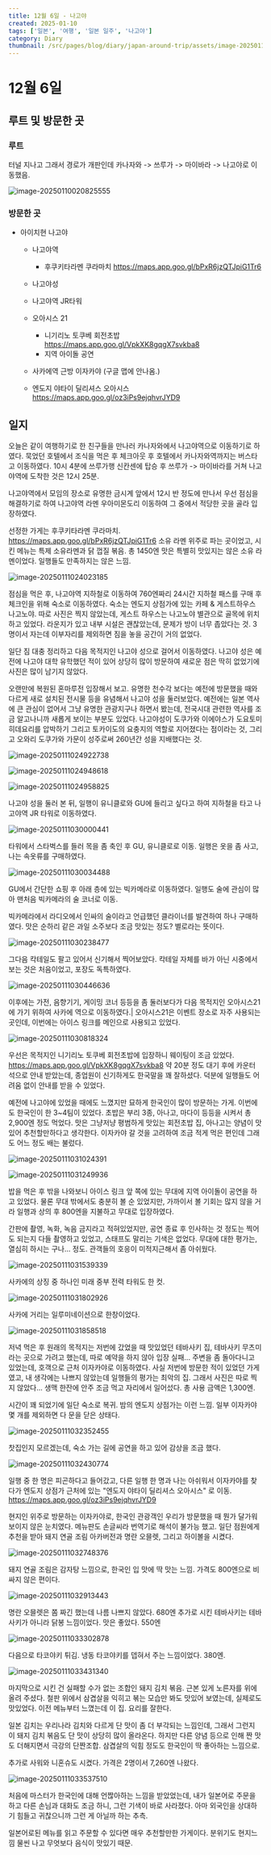 ```yaml
---
title: 12월 6일 - 나고야
created: 2025-01-10
tags: ['일본', '여행', '일본 일주', '나고야']
category: Diary
thumbnail: /src/pages/blog/diary/japan-around-trip/assets/image-20250111031539339.png
---
```

# 12월 6일

## 루트 및 방문한 곳 

### 루트

터널 지나고 그래서 경로가 개판인데 카나자와 -> 쓰루가 -> 마이바라 -> 나고야로 이동했음.

![image-20250110020825555](./assets/image-20250110020825555.png)

### 방문한 곳

- 아이치현 나고야
  - 나고야역
    - 후쿠키타라멘 쿠라마치 https://maps.app.goo.gl/bPxR6jzQTJpiG1Tr6

  - 나고야성
  - 나고야역 JR타워
  - 오아시스 21
    - 니기리노 토쿠베 회전초밥 https://maps.app.goo.gl/VpkXK8gqgX7svkba8
    - 지역 아이돌 공연

  - 사카에역 근방 이자카야 (구글 맵에 안나옴.)
  - 엔도지 야타이 딜리셔스 오아시스 https://maps.app.goo.gl/oz3iPs9ejqhvrJYD9

## 일지

오늘은 같이 여행하기로 한 친구들을 만나러 카나자와에서 나고야역으로 이동하기로 하였다.
묵었던 호텔에서 조식을 먹은 후 체크아웃 후 호텔에서 카나자와역까지는 버스타고 이동하였다.
10시 4분에 쓰루가행 신칸센에 탑승 후 쓰루가 -> 마이바라를 거쳐 나고야역에 도착한 것은 12시 25분.

나고야역에서 모임의 장소로 유명한 금시계 앞에서 12시 반 정도에 만나서 우선 점심을 해결하기로 하여
나고야역 라멘 우아미몬도리 이동하여 그 중에서 적당한 곳을 골라 입장하였다.

선정한 가게는 후쿠키타라멘 쿠라마치.
https://maps.app.goo.gl/bPxR6jzQTJpiG1Tr6
소유 라멘 위주로 파는 곳이었고, 시킨 메뉴는 특제 소유라멘과 닭 껍질 볶음. 총 1450엔
맛은 특별히 맛있지는 않은 소유 라멘이었다. 일행들도 만족하지는 않은 느낌.

![image-20250111024023185](./assets/image-20250111024023185.png)

점심을 먹은 후, 나고야역 지하철로 이동하여 760엔짜리 24시간 지하철 패스를 구매 후 체크인을 위해 숙소로 이동하였다.
숙소는 엔도지 상점가에 있는 카페 & 게스트하우스 나고노야.
따로 사진은 찍지 않았는데, 게스트 하우스는 나고노야 별관으로 골목에 위치하고 있었다.
라운지가 있고 내부 시설은 괜찮았는데, 문제가 방이 너무 좁았다는 것.
3명이서 자는데 이부자리를 제외하면 짐을 놓을 공간이 거의 없었다.

일단 짐 대충 정리하고 다음 목적지인 나고야 성으로 걸어서 이동하였다.
나고야 성은 예전에 나고야 대학 유학했던 적이 있어 상당히 많이 방문하여 새로운 점은 딱히 없었기에 사진은 많이 남기지 않았다.

오랜만에 복원된 혼마루전 입장해서 보고.
유명한 천수각 보다는 예전에 방문했을 때와 다르게 새로 설치된 전시물 등을 유념해서 나고야 성을 둘러보았다. 
예전에는 일본 역사에 큰 관심이 없어서 그냥 유명한 관광지구나 하면서 봤는데, 전국시대 관련한 역사를 조금 알고나니까 새롭게 보이는 부분도 있었다.
나고야성이 도쿠가와 이에야스가 도요토미 히데요리를 압박하기 그리고 토카이도의 요충지의 역할로 지어졌다는 점이라는 것, 그리고 오와리 도쿠가와 가문이 성주로써 260년간 성을 지배했다는 것.

![image-20250111024922738](./assets/image-20250111024922738.png)

![image-20250111024948618](./assets/image-20250111024948618.png)

![image-20250111024958825](./assets/image-20250111024958825.png)

나고야 성을 둘러 본 뒤, 일행이 유니클로와 GU에 들리고 싶다고 하여 
지하철을 타고 나고야역 JR 타워로 이동하였다.

![image-20250111030000441](./assets/image-20250111030000441.png)

타워에서 스타벅스를 들러 목을 좀 축인 후 GU, 유니클로로 이동.
일행은 옷을 좀 사고, 나는 속옷류를 구매하였다.

![image-20250111030034488](./assets/image-20250111030034488.png)

GU에서 간단한 쇼핑 후 아래 층에 있는 빅카메라로 이동하였다.
일행도 술에 관심이 많아 맨처음 빅카메라의 술 코너로 이동.

빅카메라에서 라디오에서 인싸의 술이라고 언급했던 클라이너를 발견하여 하나 구매하였다.
맛은 순하리 같은 과일 소주보다 조금 맛있는 정도? 별로라는 뜻이다.

![image-20250111030238477](./assets/image-20250111030238477.png)

그다음 칵테일도 팔고 있어서 신기해서 찍어보았다.
칵테일 자체를 바가 아닌 시중에서 보는 것은 처음이었고, 포장도 독특하였다.

![image-20250111030446636](./assets/image-20250111030446636.png)

이후에는 가전, 음향기기, 게이밍 코너 등등을 좀 둘러보다가 
다음 목적지인 오아시스21에 가기 위하여 사카에 역으로 이동하였다.|
오아시스21은 이벤트 장소로 자주 사용되는 곳인데, 이번에는 아이스 링크를 메인으로 사용되고 있었다.

![image-20250111030818324](./assets/image-20250111030818324.png)

우선은 목적지인 니기리노 토쿠베 회전초밥에 입장하니 웨이팅이 조금 있었다.
 https://maps.app.goo.gl/VpkXK8gqgX7svkba8
약 20분 정도 대기 후에 카운터 석으로 안내 받았는데, 종업원이 신기하게도 한국말을 꽤 잘하셨다.
덕분에 일행들도 어려움 없이 안내를 받을 수 있었다.

예전에 나고야에 있었을 때에도 느꼈지만 묘하게 한국인이 많이 방문하는 가게. 
이번에도 한국인이 한 3~4팀이 있었다.
초밥은 부리 3종, 아나고, 마다이 등등을 시켜서 총 2,900엔 정도 먹었다.
맛은 그냥저냥 평범하게 맛있는 회전초밥 집, 아나고는 양념이 맛있어 추천할만하다고 생각한다.
이자카야 갈 것을 고려하여 조금 적게 먹은 편인데 그래도 어느 정도 배는 불렀다.

![image-20250111031024391](./assets/image-20250111031024391.png)

![image-20250111031249936](./assets/image-20250111031249936.png)

밥을 먹은 후 밖을 나와보니 아이스 링크 앞 쪽에 있는 무대에 지역 아이돌이 공연을 하고 있었다.
물론 무대 밖에서도 충분히 볼 순 있었지만, 
가까이서 볼 기회는 많지 않을 거라 일행과 상의 후 800엔을 지불하고 무대로 입장하였다.

간판에 촬영, 녹화, 녹음 금지라고 적혀있었지만, 공연 종료 후 인사하는 것 정도는 찍어도 되는지 다들 촬영하고 있었고, 스태프도 말리는 기색은 없었다.
무대에 대한 평가는, 열심히 하시는 구나... 정도. 관객들의 호응이 미적지근해서 좀 아쉬웠다.

![image-20250111031539339](./assets/image-20250111031539339.png)

사카에의 상징 중 하나인 미래 중부 전력 타워도 한 컷.

![image-20250111031802926](./assets/image-20250111031802926.png)

사카에 거리는 일루미네이션으로 한창이었다.

![image-20250111031858518](./assets/image-20250111031858518.png)

저녁 먹은 후 원래의 목적지는 저번에 갔었을 때 맛있었던 테바사키 집, 테바사키 무츠미 라는 곳으로 가려고 했는데, 따로 예약을 하지 않아 입장 실패... 
주변을 좀 돌아다니고 있었는데, 호객으로 근처 이자카야로 이동하였다. 
사실 저번에 방문한 적이 있었던 가게였고, 내 생각에는 나쁘지 않았는데 일행들의 평가는 최악의 집.
그래서 사진은 따로 찍지 않았다...
생맥 한잔에 안주 조금 먹고 자리에서 일어섰다. 총 사용 금액은 1,300엔.

시간이 꽤 되었기에 일단 숙소로 복귀.
밤의 엔도지 상점가는 이런 느낌. 일부 이자카야 몇 개를 제외하면 다 문을 닫은 상태다.

![image-20250111032352455](./assets/image-20250111032352455.png)

찻집인지 모르겠는데, 숙소 가는 길에 공연을 하고 있어 감상을 조금 했다.

![image-20250111032430774](./assets/image-20250111032430774.png)

일행 중 한 명은 피곤하다고 들어갔고, 다른 일행 한 명과 나는 아쉬워서 이자카야를 찾다가 
엔도지 상점가 근처에 있는 "엔도지 야타이 딜리셔스 오아시스" 로 이동.
https://maps.app.goo.gl/oz3iPs9ejqhvrJYD9 

현지인 위주로 방문하는 이자카야로, 한국인 관광객인 우리가 방문했을 때 뭔가 달가워 보이지 않은 눈치였다.
메뉴판도 손글씨라 번역기로 해석이 불가능 했고. 
일단 점원에게 추천을 받아 돼지 연골 조림 아카버전과 명란 오믈렛, 그리고 하이볼을 시켰다.

![image-20250111032748376](./assets/image-20250111032748376.png)

돼지 연골 조림은 감자탕 느낌으로, 한국인 입 맛에 딱 맛는 느낌. 가격도 800엔으로 비싸지 않은 편이다.

![image-20250111032913443](./assets/image-20250111032913443.png)

명란 오믈렛은 쫌 짜긴 했는데 나름 나쁘지 않았다. 680엔
추가로 시킨 테바사키는 테바사키가 아니라 닭봉 느낌이었다. 맛은 좋았다. 550엔

![image-20250111033302878](./assets/image-20250111033302878.png)

다음으로 타코야키 튀김. 냉동 타코야키를 뎁혀서 주는 느낌이었다. 380엔.

![image-20250111033431340](./assets/image-20250111033431340.png)

마지막으로 시킨 건 실패할 수가 없는 조합인 돼지 김치 볶음. 
근본 있게 노른자를 위에 올려 주셨다. 
철판 위에서 삼겹살을 익히고 볶는 모습만 봐도 맛있어 보였는데, 실제로도 맛있었다.
이전 메뉴부터 느꼈는데 이 집. 요리를 잘한다.

일본 김치는 우리나라 김치와 다르게 단 맛이 좀 더 부각되는 느낌인데, 
그래서 그런지 이 돼지 김치 볶음도 단 맛이 상당히 많이 올라온다. 
하지만 다른 양념 등으로 인해 짠 맛도 더해지면서 극강의 단짠조합. 
삼겹살의 익힘 정도도 한국인이 딱 좋아하는 느낌으로. 

추가로 사워와 니혼슈도 시켰다. 가격은 2명이서 7,260엔 나왔다.

![image-20250111033537510](./assets/image-20250111033537510.png)

처음에 마스터가 한국인에 대해 언짢아하는 느낌을 받았었는데, 
내가 일본어로 주문을 하고 다른 손님과 대화도 조금 하니, 그런 기색이 바로 사라졌다.
아마 외국인을 상대하기 힘들고 귀찮으니까 그런 게 아닐까 하는 추측.

일본어로된 메뉴를 읽고 주문할 수 있다면 매우 추천할만한 가게이다.
분위기도 현지느낌 물씬 나고 무엇보다 음식이 맛있기 때문.
